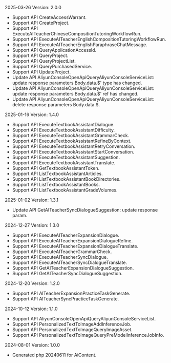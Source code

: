 2025-03-26 Version: 2.0.0
- Support API CreateAccessWarrant.
- Support API CreateProject.
- Support API ExecuteAITeacherChineseCompositionTutoringWorkflowRun.
- Support API ExecuteAITeacherEnglishCompositionTutoringWorkflowRun.
- Support API ExecuteAITeacherEnglishParaphraseChatMessage.
- Support API QueryApplicationAccessId.
- Support API QueryProject.
- Support API QueryProjectList.
- Support API QueryPurchasedService.
- Support API UpdateProject.
- Update API AliyunConsoleOpenApiQueryAliyunConsoleServiceList: update response parameters Body.data.$' type has changed.
- Update API AliyunConsoleOpenApiQueryAliyunConsoleServiceList: update response parameters Body.data.$' ref has changed.
- Update API AliyunConsoleOpenApiQueryAliyunConsoleServiceList: delete response parameters Body.data.$.


2025-01-16 Version: 1.4.0
- Support API ExecuteTextbookAssistantDialogue.
- Support API ExecuteTextbookAssistantDifficulty.
- Support API ExecuteTextbookAssistantGrammarCheck.
- Support API ExecuteTextbookAssistantRefineByContext.
- Support API ExecuteTextbookAssistantRetryConversation.
- Support API ExecuteTextbookAssistantStartConversation.
- Support API ExecuteTextbookAssistantSuggestion.
- Support API ExecuteTextbookAssistantTranslate.
- Support API GetTextbookAssistantToken.
- Support API ListTextbookAssistantArticles.
- Support API ListTextbookAssistantBookDirectories.
- Support API ListTextbookAssistantBooks.
- Support API ListTextbookAssistantGradeVolumes.


2025-01-02 Version: 1.3.1
- Update API GetAITeacherSyncDialogueSuggestion: update response param.


2024-12-27 Version: 1.3.0
- Support API ExecuteAITeacherExpansionDialogue.
- Support API ExecuteAITeacherExpansionDialogueRefine.
- Support API ExecuteAITeacherExpansionDialogueTranslate.
- Support API ExecuteAITeacherGrammarCheck.
- Support API ExecuteAITeacherSyncDialogue.
- Support API ExecuteAITeacherSyncDialogueTranslate.
- Support API GetAITeacherExpansionDialogueSuggestion.
- Support API GetAITeacherSyncDialogueSuggestion.


2024-12-20 Version: 1.2.0
- Support API AITeacherExpansionPracticeTaskGenerate.
- Support API AITeacherSyncPracticeTaskGenerate.


2024-10-12 Version: 1.1.0
- Support API AliyunConsoleOpenApiQueryAliyunConsoleServiceList.
- Support API PersonalizedTextToImageAddInferenceJob.
- Support API PersonalizedTextToImageQueryImageAsset.
- Support API PersonalizedTextToImageQueryPreModelInferenceJobInfo.


2024-08-01 Version: 1.0.0
- Generated php 20240611 for AiContent.

